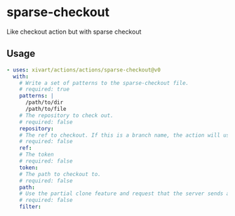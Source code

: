 # sparse-checkout

Like checkout action but with sparse checkout

## Usage

<!-- start usage -->
```yaml
- uses: xivart/actions/actions/sparse-checkout@v0
  with:
    # Write a set of patterns to the sparse-checkout file.
    # required: true
    patterns: |
      /path/to/dir
      /path/to/file
    # The repository to check out.
    # required: false
    repository:
    # The ref to checkout. If this is a branch name, the action will use the latest commit on the branch.
    # required: false
    ref:
    # The token
    # required: false
    token:
    # The path to checkout to.
    # required: false
    path:
    # Use the partial clone feature and request that the server sends a subset of reachable objects according to a given object filter.
    # required: false
    filter:
```
<!-- end usage -->

